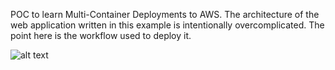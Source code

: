 


POC to learn Multi-Container Deployments to AWS.
The architecture of the web application written in this example is intentionally overcomplicated. The point here is the workflow used to deploy it.

![alt text](https://github.com/fgiopp/multi-container-fibCal/diagrams/diagram_multi-kub.png)